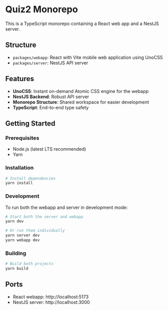 # Quiz2 Monorepo

This is a TypeScript monorepo containing a React web app and a NestJS server.

## Structure

- `packages/webapp`: React with Vite mobile web application using UnoCSS
- `packages/server`: NestJS API server

## Features

- **UnoCSS**: Instant on-demand Atomic CSS engine for the webapp
- **NestJS Backend**: Robust API server
- **Monorepo Structure**: Shared workspace for easier development
- **TypeScript**: End-to-end type safety

## Getting Started

### Prerequisites

- Node.js (latest LTS recommended)
- Yarn

### Installation

```bash
# Install dependencies
yarn install
```

### Development

To run both the webapp and server in development mode:

```bash
# Start both the server and webapp
yarn dev

# Or run them individually
yarn server dev
yarn webapp dev
```

### Building

```bash
# Build both projects
yarn build
```

## Ports

- React webapp: http://localhost:5173
- NestJS server: http://localhost:3000